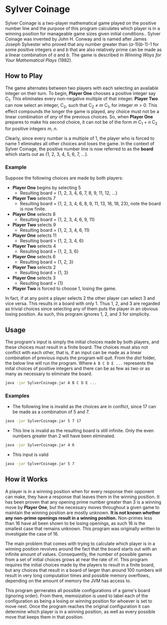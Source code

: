 # Sylver Coinage
Sylver Coinage is a two-player mathematical game played on the positive number line and the purpose of this program calculates which player is in a winning position for manageable game sizes given initial conditions.. Sylver Coinage was invented by John H. Conway and is named after James Joseph Sylvester who proved that any number greater than (_a_-1)(_b_-1)-1 for some positive integers _a_ and _b_ that are also relatively prime can be made as a linear combination of _a_ and _b_. The game is described in _Winning Ways for Your Mathematical Plays_ (1982).

## How to Play
The game alternates between two players with each selecting an available integer on their turn. To begin, **Player One** chooses a positive integer say C<sub>1</sub>. This eliminates every non-negative multiple of that integer. **Player Two** can now select an integer, C<sub>2</sub>, such that C<sub>2</sub> $\ne$ _m_ C<sub>1</sub>, for integer _m_ > 0. This effect compounds the longer the game is played, any choice must not be a linear combination of _any_ of the previous choices. So, when **Player One** prepares to make his second choice, it can not be of the form _m_ C<sub>1</sub> + _n_ C<sub>2</sub> for positive integers _m_, _n_. 

Clearly, since every number is a multiple of 1, the player who is forced to name 1 eliminates all other choices and loses the game. In the context of Sylver Coinage, the positive number line is now referred to as the **board** which starts out as {1, 2, 3, 4, 5, 6, 7, ...}.

### Example
Suppose the following choices are made by both players:

* **Player One** begins by selecting 5
  * Resulting board = {1, 2, 3, 4, 6, 7, 8, 9, 11, 12, ...}
* **Player Two** selects 7
  * Resulting board = {1, 2, 3, 4, 6, 8, 9, 11, 13, 16, 18, 23}, note the board is now finite.
* **Player One** selects 8
  * Resulting board = {1, 2, 3, 4, 6, 9, 11}
* **Player Two** selects 9
  * Resulting board = {1, 2, 3, 4, 6, 11}
* **Player One** selects 11
  * Resulting board = {1, 2, 3, 4, 6}
* **Player Two** selects 4
  * Resulting board = {1, 2, 3, 6}
* **Player One** selects 6
  * Resulting board = {1, 2, 3}
* **Player Two** selects 2
  * Resulting board = {1, 3}
* **Player One** selects 3
  * Resulting board = {1}
* **Player Two** is forced to choose 1, losing the game.

In fact, if at any point a player selects 2 the other player can select 3 and vice versa. This results in a board with only 1. Thus 1, 2, and 3 are regarded as trivial choices since selecting any of them puts the player in an obvious losing position. As such, this program ignores 1, 2, and 3 for simplicity.

## Usage
The program's input is simply the initial choices made by both players, and these choices must result in a finite board. The choices must also not conflict with each other, that is, if an input can be made as a linear combination of previous inputs the program will quit. From the _dist_ folder, the below line will run the program. Where `A B C D E ...` represents the inital choices of positive integers and there can be as few as two or as many as necessary to eliminate the board.
```bash
java -jar SylverCoinage.jar A B C D E ...
```

### Examples
* The following line is invalid as the choices are in conflict, since 17 can be made as a combination of 5 and 7.
```bash
java -jar SylverCoinage.jar 5 7 17
```
* This line is invalid as the resulting board is still infinite. Only the even numbers greater than 2 will have been eliminated.
```bash
java -jar SylverCoinage.jar 4 6
```
* This input is valid
```bash
java -jar SylverCoinage.jar 5 7
```

## How it Works
A player is in a winning position when for every response their opponent can make, they have a response that leaves them in the winning position. It has been proven that any opening prime number greater than 3 is a winning move by **Player One**, but the necessary moves throughout a given game to maintain the winning position are mostly unknown. **It is not known whether any non-prime openings result in a winning position.** Non-primes less than 16 have all been shown to be losing openings, as such 16 is the smallest case that remains unknown. This program was originally written to investigate the case of 16.

The main problem that comes with trying to calculate which player is in a winning position revolves around the fact that the board starts out with an infinite amount of values. Consequently, the number of possible games from a set of initial choices grows at near the rate of _n_!. This program requires the initial choices made by the players to result in a finite board, but any choices that result in a board of larger than around 100 numbers will result in very long computation times and possible memory overflows, depending on the amount of memory the JVM has access to.

This program gernerates all possible configurations of a game's board (ignoring order). From there, memoization is used to label each of the configuration as being a losing or winning position for whoever is set to move next. Once the program reaches the original configuration it can determine which player is in a winning position, as well as every possible move that keeps them in that position.
